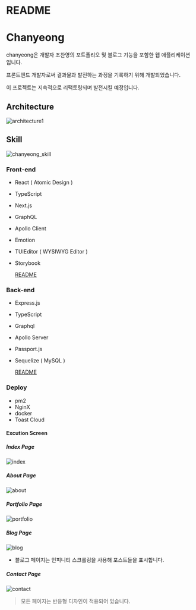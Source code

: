 # README

# Chanyeong

chanyeong은 개발자 조찬영의 포트폴리오 및 블로그 기능을 포함한 웹 애플리케이션입니다.

프론트엔드 개발자로써 결과물과 발전하는 과정을 기록하기 위해 개발되었습니다.

이 프로젝트는 지속적으로 리팩토링되며 발전시킬 예정입니다.

## Architecture

![architecture1](https://user-images.githubusercontent.com/49899406/92999517-634cdf00-f55c-11ea-8a80-b89cb1ce4b11.jpg)

## Skill

![chanyeong_skill](https://user-images.githubusercontent.com/49899406/104092712-1a6a2480-52c9-11eb-903d-f9dc0ff8cf34.png)

### Front-end

- React ( Atomic Design )
- TypeScript
- Next.js
- GraphQL
- Apollo Client
- Emotion
- TUIEditor ( WYSIWYG Editor )
- Storybook

  [README](https://github.com/cyjo9603/chanyeong/blob/master/front/README.md)

### Back-end

- Express.js
- TypeScript
- Graphql
- Apollo Server
- Passport.js
- Sequelize ( MySQL )

  [README](https://github.com/cyjo9603/chanyeong/blob/master/back/README.md)

### Deploy

- pm2
- NginX
- docker
- Toast Cloud

#### Excution Screen

##### Index Page

![index](https://user-images.githubusercontent.com/49899406/92999547-a1e29980-f55c-11ea-8dd6-75b115e5c409.png)

##### About Page

![about](https://user-images.githubusercontent.com/49899406/85942261-2e6cbb00-b963-11ea-91ec-efb86e1e9e9d.jpg)

##### Portfolio Page

![portfolio](https://user-images.githubusercontent.com/49899406/85942266-362c5f80-b963-11ea-8a18-b94bca0d62cd.jpg)

##### Blog Page

![blog](https://user-images.githubusercontent.com/49899406/85942277-3fb5c780-b963-11ea-98aa-e45fc1159696.jpg)

- 블로그 페이지는 인피니티 스크롤링을 사용해 포스트들을 표시합니다.

##### Contact Page

![contact](https://user-images.githubusercontent.com/49899406/85942288-47756c00-b963-11ea-9648-77cf08481179.jpg)

> 모든 페이지는 반응형 디자인이 적용되어 있습니다.
